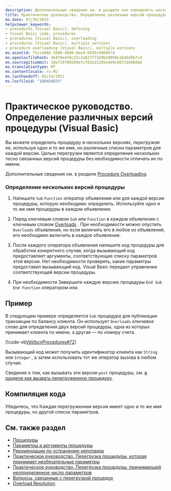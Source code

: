 ```yaml
---
description: Дополнительные сведения см. в разделе как определить несколько версий процедуры (Visual Basic).
title: Практическое руководство. Определение различных версий процедуры
ms.date: 07/20/2015
helpviewer_keywords:
- procedures [Visual Basic], defining
- Visual Basic code, procedures
- procedures [Visual Basic], overloading
- procedures [Visual Basic], multiple versions
- procedure overloading [Visual Basic], multiple versions
ms.assetid: 71ccdd66-1b00-4b66-bee4-6926c0d696f4
ms.openlocfilehash: 4b470e478c22c3a827f71b9b28056e16d6d9b7cd
ms.sourcegitcommit: 10e719780594efc781b15295e499c66f316068b8
ms.translationtype: MT
ms.contentlocale: ru-RU
ms.lasthandoff: 02/14/2021
ms.locfileid: "100456033"
---
```

# <a name="how-to-define-multiple-versions-of-a-procedure-visual-basic"></a>Практическое руководство. Определение различных версий процедуры (Visual Basic)

Вы можете определить процедуру в нескольких версиях, *перегружая* ее, используя одно и то же имя, но различные списки параметров для каждой версии. Целью перегрузки является определение нескольких тесно связанных версий процедуры без необходимости отличать их по имени.  
  
 Дополнительные сведения см. в разделе [Procedure Overloading](./procedure-overloading.md).  
  
### <a name="to-define-multiple-versions-of-a-procedure"></a>Определение нескольких версий процедуры  
  
1. Напишите `Sub` `Function` оператор объявления или для каждой версии процедуры, которую необходимо определить. Используйте одно и то же имя процедуры в каждом объявлении.  
  
2. Перед ключевым словом `Sub` или `Function` в каждом объявлении с ключевым словом [Overloads](../../../language-reference/modifiers/overloads.md) . При необходимости можно опустить `Overloads` объявления, но если включить его в любое из объявлений, его необходимо включить в каждое объявление.  
  
3. После каждого оператора объявления напишите код процедуры для обработки конкретного случая, когда вызывающий код предоставляет аргументы, соответствующие списку параметров этой версии. Нет необходимости проверять, какие параметры предоставил вызывающий код. Visual Basic передает управление соответствующей версии процедуры.  
  
4. При необходимости Завершите каждую версию процедуры `End Sub` `End Function` оператором или.  
  
## <a name="example"></a>Пример  

 В следующем примере определяется `Sub` процедура для публикации транзакции по балансу клиента. Он использует `Overloads` ключевое слово для определения двух версий процедуры, одна из которых принимает клиента по имени, а другая — по номеру счета.  
  
 [!code-vb[VbVbcnProcedures#72](~/samples/snippets/visualbasic/VS_Snippets_VBCSharp/VbVbcnProcedures/VB/Class1.vb#72)]  
  
 Вызывающий код может получить идентификатор клиента как `String` или `Integer` , а затем использовать тот же оператор вызова в любом случае.  
  
 Сведения о том, как вызывать эти версии `post` процедуры, см. [в разделе как вызвать перегруженную процедуру](./how-to-call-an-overloaded-procedure.md).  
  
## <a name="compile-the-code"></a>Компиляция кода  

 Убедитесь, что Каждая перегруженная версия имеет одно и то же имя процедуры, но другой список параметров.  
  
## <a name="see-also"></a>См. также раздел

- [Процедуры](./index.md)
- [Параметры и аргументы процедуры](./procedure-parameters-and-arguments.md)
- [Рекомендации по устранению неполадок](./troubleshooting-procedures.md)
- [Практическое руководство. Перегрузка процедуры, которая принимает необязательные параметры](./how-to-overload-a-procedure-that-takes-optional-parameters.md)
- [Практическое руководство. Перегрузка процедуры, принимающей неопределенное число параметров](./how-to-overload-a-procedure-that-takes-an-indefinite-number-of-parameters.md)
- [Вопросы, связанные с перегрузкой процедур](./considerations-in-overloading-procedures.md)
- [Overload Resolution](./overload-resolution.md)
